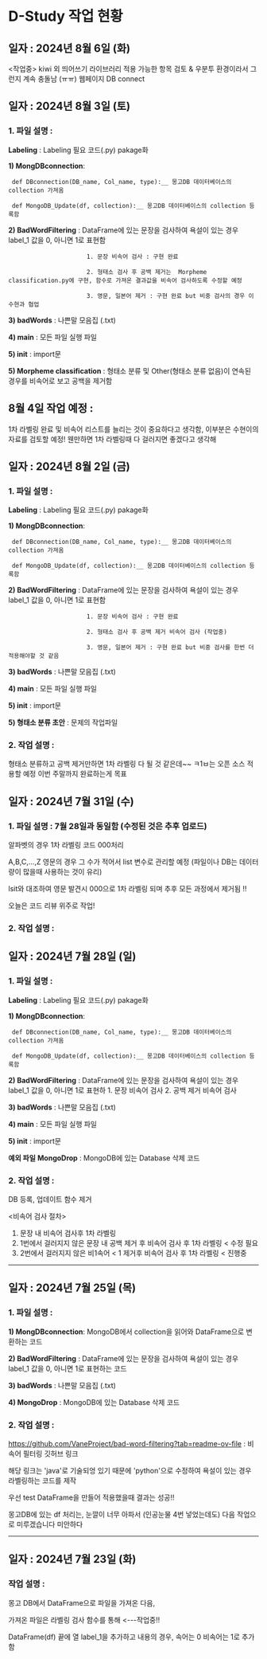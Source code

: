 # D-Study 작업 현황
## 일자 : 2024년 8월 6일 (화)
<작업중>
kiwi 외 띄어쓰기 라이브러리 적용 가능한 항목 검토 & 우분투 환경이라서 그런지 계속 충돌남 (ㅠㅠ) 
웹페이지 DB connect

## 일자 : 2024년 8월 3일 (토)
### 1. 파일 설명 :

__Labeling__ : Labeling 필요 코드(.py) pakage화 

__1) MongDBconnection__: 

     def DBconnection(DB_name, Col_name, type):__ 몽고DB 데이터베이스의 collection 가져옴

     def MongoDB_Update(df, collection):__ 몽고DB 데이터베이스의 collection 등록함

__2) BadWordFiltering__ : DataFrame에 있는 문장을 검사하여 욕설이 있는 경우 label_1 값을 0, 아니면 1로 표현함

                          1. 문장 비속어 검사 : 구현 완료 

                          2. 형태소 검사 후 공백 제거는  Morpheme classification.py에 구현, 함수로 가져온 결과값을 비속어 검사하도록 수정할 예정 

                          3. 영문, 일본어 제거 : 구현 완료 but 비중 검사의 경우 이수현과 협업 

__3) badWords__ : 나쁜말 모음집 (.txt)  

__4) main__ : 모든 파일 실행 파일

__5) init__ : import문

__5) Morpheme classification__ : 형태소 분류 및 Other(형태소 분류 없음)이 연속된 경우를 비속어로 보고 공백을 제거함



## 8월 4일 작업 예정 :
 1차 라벨링 완료 및 비속어 리스트를 늘리는 것이 중요하다고 생각함, 이부분은 수현이의 자료를 검토할 예정! 웬만하면 1차 라벨링때 다 걸러지면 좋겠다고 생각해 

## 일자 : 2024년 8월 2일 (금)
### 1. 파일 설명 :

__Labeling__ : Labeling 필요 코드(.py) pakage화 

__1) MongDBconnection__: 

     def DBconnection(DB_name, Col_name, type):__ 몽고DB 데이터베이스의 collection 가져옴

     def MongoDB_Update(df, collection):__ 몽고DB 데이터베이스의 collection 등록함

__2) BadWordFiltering__ : DataFrame에 있는 문장을 검사하여 욕설이 있는 경우 label_1 값을 0, 아니면 1로 표현함

                          1. 문장 비속어 검사 : 구현 완료 

                          2. 형태소 검사 후 공백 제거 비속어 검사 (작업중) 

                          3. 영문, 일본어 제거 : 구현 완료 but 비중 검사를 한번 더 적용해야할 것 같음 

__3) badWords__ : 나쁜말 모음집 (.txt)  

__4) main__ : 모든 파일 실행 파일

__5) init__ : import문

__5) 형태소 분류 초안__ : 문제의 작업파일

### 2. 작업 설명 :
형태소 분류하고 공백 제거만하면 1차 라벨링 다 될 것 같은데~~ 
ㅋ1ㅂ는 오픈 소스 적용할 예정
이번 주말까지 완료하는게 목표 


## 일자 : 2024년 7월 31일 (수)
### 1. 파일 설명 : 7월 28일과 동일함 (수정된 것은 추후 업로드)

알파벳의 경우 1차 라벨링 코드 000처리

A,B,C,...,Z 영문의 경우 그 수가 적어서 list 변수로 관리할 예정 (파일이나 DB는 데이터량이 많을때 사용하는 것이 유리)

lsit와 대조하여 영문 발견시 000으로 1차 라벨링 되며 추후 모든 과정에서 제거됨 !!


오늘은 코드 리뷰 위주로 작업! 

### 2. 작업 설명 :   

## 일자 : 2024년 7월 28일 (일)

### 1. 파일 설명 :

__Labeling__ : Labeling 필요 코드(.py) pakage화 

__1) MongDBconnection__: 

     def DBconnection(DB_name, Col_name, type):__ 몽고DB 데이터베이스의 collection 가져옴

     def MongoDB_Update(df, collection):__ 몽고DB 데이터베이스의 collection 등록함

__2) BadWordFiltering__ : DataFrame에 있는 문장을 검사하여 욕설이 있는 경우 label_1 값을 0, 아니면 1로 표현하
                          1. 문장 비속어 검사 2. 공백 제거 비속어 검사

__3) badWords__ : 나쁜말 모음집 (.txt)  

__4) main__ : 모든 파일 실행 파일

__5) init__ : import문


__예외 파일__
__MongoDrop__ :  MongoDB에 있는 Database 삭제 코드  


### 2. 작업 설명 :   

DB 등록, 업데이트 함수 제거

<비속어 검사 절차>
1. 문장 내 비속어 검사후 1차 라벨링 
2. 1번에서 걸러지지 않은 문장 내 공백 제거 후 비속어 검사 후 1차 라벨링 < 수정 필요
3. 2번에서 걸러지지 않은 비1속어 < 1 제거후 비속어 검사 후 1차 라벨링 < 진행중

---


## 일자 : 2024년 7월 25일 (목)

### 1. 파일 설명 :

__1) MongDBconnection__: MongoDB에서 collection을 읽어와 DataFrame으로 변환하는 코드  

__2) BadWordFiltering__ : DataFrame에 있는 문장을 검사하여 욕설이 있는 경우 label_1 값을 0, 아니면 1로 표현하는 코드  

__3) badWords__ : 나쁜말 모음집 (.txt)  

__4) MongoDrop__ :  MongoDB에 있는 Database 삭제 코드  


### 2. 작업 설명 :   

https://github.com/VaneProject/bad-word-filtering?tab=readme-ov-file : 비속어 필터링 깃허브 링크  

해당 링크는 'java'로 기술되엉 있기 때문에 'python'으로 수정하여 욕설이 있는 경우 라벨링하는 코드를 제작


우선 test DataFrame을 만들어 적용했을때 결과는 성공!!  

몽고DB에 있는 df 처리는, 눈깔이 너무 아파서 (인공눈물 4번 넣었는데도) 다음 작업으로 미루겠습니다 미안하다  


---

## 일자 : 2024년 7월 23일 (화)

### 작업 설명 : 
몽고 DB에서 DataFrame으로 파일을 가져온 다음,  

가져온 파일은 라벨링 검사 함수를 통해 <---작업중!!  

DataFrame(df) 끝에 열 label_1을 추가하고 내용의 경우, 속어는 0 비속어는 1로 추가함



